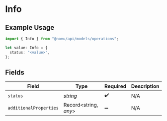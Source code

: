 # Info

## Example Usage

```typescript
import { Info } from "@novu/api/models/operations";

let value: Info = {
  status: "<value>",
};
```

## Fields

| Field                  | Type                   | Required               | Description            |
| ---------------------- | ---------------------- | ---------------------- | ---------------------- |
| `status`               | *string*               | :heavy_check_mark:     | N/A                    |
| `additionalProperties` | Record<string, *any*>  | :heavy_minus_sign:     | N/A                    |
